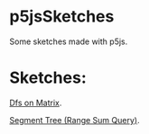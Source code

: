 # p5jsSketches

Some sketches made with p5js.

# Sketches:

[Dfs on Matrix](https://editor.p5js.org/jonh14lk/full/ofn4mZ4f1).

[Segment Tree (Range Sum Query)](https://editor.p5js.org/jonh14lk/full/PHJUwtVY4).
